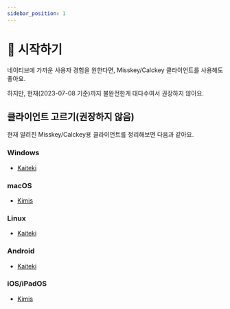 ```yaml
---
sidebar_position: 1
---
```


# 🚀 시작하기

네이티브에 가까운 사용자 경험을 원한다면, Misskey/Calckey 클라이언트를 사용해도 좋아요. 

하지만, 현재(2023-07-08 기준)까지 불완전한게 대다수여서 권장하지 않아요.

## 클라이언트 고르기(권장하지 않음)

현재 알려진 Misskey/Calckey용 클라이언트를 정리해보면 다음과 같아요.

### Windows
- [Kaiteki](https://kaiteki.app/)

### macOS
- [Kimis](https://apps.apple.com/us/app/kimis-a-client-for-misskey/id1667275125)

### Linux
- [Kaiteki](https://kaiteki.app/)

### Android
- [Kaiteki](https://kaiteki.app/)

### iOS/iPadOS
- [Kimis](https://apps.apple.com/us/app/kimis-a-client-for-misskey/id1667275125)
